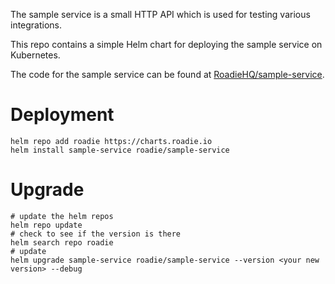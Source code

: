 The sample service is a small HTTP API which is used for testing various integrations.

This repo contains a simple Helm chart for deploying the sample service on Kubernetes.

The code for the sample service can be found at [RoadieHQ/sample-service](https://github.com/roadiehq/sample-service).

# Deployment

```shell
helm repo add roadie https://charts.roadie.io
helm install sample-service roadie/sample-service
```

# Upgrade

```shell
# update the helm repos
helm repo update
# check to see if the version is there
helm search repo roadie
# update
helm upgrade sample-service roadie/sample-service --version <your new version> --debug
```
